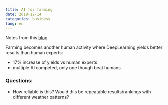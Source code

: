 ```yaml
---
title: AI for farming
date: 2018-12-14
categories: business
lang: en
---
```


Notes from this [blog](https://www.microsoft.com/en-us/research/blog/competition-win-a-steppingstone-in-the-greater-journey-to-create-sustainable-farming/)

Farming becomes another human activity where DeepLearning yields better results than human experts:

* 17% increase of yields vs human experts
* multiple AI competed, only one though beat humans

### Questions:
* How reliable is this? Would this be repeatable results/rankings with different weather patterns?
